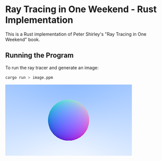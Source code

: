 # Ray Tracing in One Weekend - Rust Implementation

This is a Rust implementation of Peter Shirley's "Ray Tracing in One Weekend" book.

## Running the Program

To run the ray tracer and generate an image:


```bash
cargo run > image.ppm
```

![](image.png)
